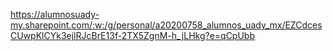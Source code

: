 https://alumnosuady-my.sharepoint.com/:w:/g/personal/a20200758_alumnos_uady_mx/EZCdcesCUwpKlCYk3ejlRJcBrE13f-2TX5ZgnM-h_jLHkg?e=qCpUbb
